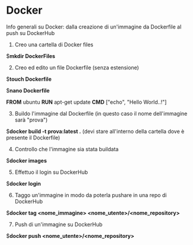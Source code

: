 # Docker
Info generali su Docker: dalla creazione di un'immagine da Dockerfile al push su DockerHub

1) Creo una cartella di Docker files

$**mkdir DockerFiles**

2) Creo ed edito un file Dockerfile (senza estensione)

$**touch Dockerfile**

$**nano Dockerfile**

**FROM** ubuntu
**RUN** apt-get update
**CMD** ["echo", "Hello World..!"]

3) Buildo l'immagine dal Dockerfile (in questo caso il nome dell'immagine sarà "prova")

$**docker build -t prova:latest .** (devi stare all'interno della cartella dove è presente il Dockerfile)

4) Controllo che l'immagine sia stata buildata

$**docker images**

5) Effettuo il login su DockerHub

$**docker login**

6) Taggo un'immagine in modo da poterla pushare in una repo di DockerHub

$**docker tag <nome_immagine> <nome_utente>/<nome_repository>**

7) Push di un'immagine su DockerHub

$**docker push <nome_utente>/<nome_repository>**
